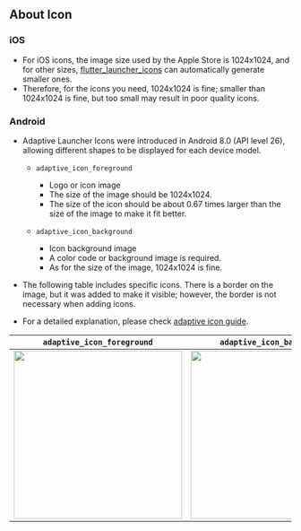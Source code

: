 ## About Icon

### iOS

- For iOS icons, the image size used by the Apple Store is 1024x1024, and for other sizes, [flutter_launcher_icons] can automatically generate smaller ones.
- Therefore, for the icons you need, 1024x1024 is fine; smaller than 1024x1024 is fine, but too small may result in poor quality icons.

### Android

- Adaptive Launcher Icons were introduced in Android 8.0 (API level 26), allowing different shapes to be displayed for each device model.
    - `adaptive_icon_foreground`
        - Logo or icon image
        - The size of the image should be 1024x1024.
        - The size of the icon should be about 0.67 times larger than the size of the image to make it fit better.

    - `adaptive_icon_background`
        - Icon background image
        - A color code or background image is required.
        - As for the size of the image, 1024x1024 is fine.

- The following table includes specific icons. There is a border on the image, but it was added to make it visible; however, the border is not necessary when adding icons.
- For a detailed explanation, please check [adaptive icon guide].

|`adaptive_icon_foreground` | `adaptive_icon_background`| 
|:--------------------------:|:--------------------------:|
| <img src="https://github.com/yumemi-inc/flutter-mobile-project-template/assets/67954894/0d1e1559-1600-4c12-aea6-2b4b234c7f41" width="300" /> | <img src="https://github.com/yumemi-inc/flutter-mobile-project-template/assets/67954894/521be3f1-945c-4c08-9c81-6f612679801c" width="300" /> |

<!-- Links -->

[flutter_launcher_icons]: https://pub.dev/packages/flutter_launcher_icons

[adaptive icon guide]: https://developer.android.com/guide/practices/ui_guidelines/icon_design_adaptive?hl=ja
